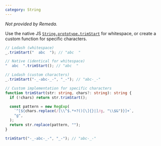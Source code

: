 ```yaml
---
category: String
---
```


_Not provided by Remeda._

Use the native JS [`String.prototype.trimStart`](https://developer.mozilla.org/en-US/docs/Web/JavaScript/Reference/Global_Objects/String/trimStart) for whitespace, or create a custom function for specific characters.

```ts
// Lodash (whitespace)
_.trimStart("  abc  "); // "abc  "

// Native (identical for whitespace)
"  abc  ".trimStart(); // "abc  "

// Lodash (custom characters)
_.trimStart("-_-abc-_-", "_-"); // "abc-_-"

// Custom implementation for specific characters
function trimStart(str: string, chars?: string): string {
  if (!chars) return str.trimStart();

  const pattern = new RegExp(
    `^[${chars.replace(/[\\^$.*+?()[\]{}|]/g, "\\$&")}]+`,
    "g",
  );
  return str.replace(pattern, "");
}

trimStart("-_-abc-_-", "_-"); // "abc-_-"
```

